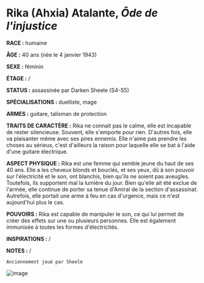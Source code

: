 # Rika (Ahxia) Atalante, *Ôde de l'injustice*

**RACE :** humaine

**ÂGE :** 40 ans (née le 4 janvier 1943)

**SEXE :** féminin

**ÉTAGE :** /

**STATUS :** assassinée par Darken Sheele (S4-S5)

**SPÉCIALISATIONS :** duelliste, mage

**ARMES :** guitare, talisman de protection

**TRAITS DE CARACTÈRE :** Rika ne connait pas le calme, elle est incapable de rester silencieuse. Souvent, elle s'emporte pour rien. D'autres fois, elle va plaisanter même avec ses pires ennemis. Elle n'aime pas prendre les choses au sérieux, c'est d'ailleurs la raison pour laquelle elle se bat à l'aide d'une guitare électrique.

**ASPECT PHYSIQUE :** Rika est une femme qui semble jeune du haut de ses 40 ans. Elle a les cheveux blonds et bouclés, et ses yeux, dû à son pouvoir sur l'électricité et le son, ont blanchis, bien qu'ils ne soient pas aveugles. Toutefois, ils supportent mal la lumière du jour. Bien qu'elle ait été exclue de l'armée, elle continue de porter sa tenue d'Amiral de la section d'assassinat. Autrefois, elle portait une arme à feu en cas d'urgence, mais ce n'est aujourd'hui plus le cas.

**POUVOIRS :** Rika est capable de manipuler le son, ce qui lui permet de créer des effets sur une ou plusieurs personnes. Elle est également immunisée à toutes les formes d'électricités.

**INSPIRATIONS :** /

**NOTES :** /

`Anciennement joué par Sheele`

![image](https://share.alkanife.fr/enyxia_characters/full/rika.png)